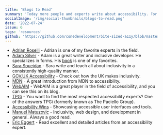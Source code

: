```yaml
---
title: 'Blogs to Read'
summary: 'Today more people and experts write about accessibility. For the better progression it is a good idea to read them.'
socialImage: '/img/social-thumbnails/blogs-to-read.png'
date: '2022-07-24'
issue: 6
tags: 'resources'
github: 'https://github.com/conedevelopment/bite-sized-a11y/blob/master/src/posts/blogs-to-read.md'
---
```


- [Adrian Roselli](https://adrianroselli.com/posts) - Adrian is one of my favorite experts in the field.
- [Adam Silver](https://adamsilver.io/blog/) - Adam is a great writer and inclusive developer. He specializes in forms. His [book](https://www.smashingmagazine.com/printed-books/form-design-patterns/) is one of my favorites.
- [Sara Soueidan](https://www.sarasoueidan.com/blog/) - Sara write and teach all about inclusivity in a consistently high-quality manner.
- [GOV.UK Accessibility](https://accessibility.blog.gov.uk/) - Check out how the UK makes inclusivity.
- [MDN](https://developer.mozilla.org/en-US/docs/Learn/Accessibility) - A great introduction from MDN to accessibility.
- [WebAIM](https://webaim.org/articles/) - WebAIM is a great player in the field of accessibility, and you can see this on its blog.
- [TPGi](https://www.tpgi.com/development/) - You want to find the most respected accessibility experts? One of the answers TPGi (formerly known as The Paciello Group).
- [Accessibility Wins](https://a11ywins.tumblr.com/) - Showcasing accessible user interfaces and tools.
- [Manuel Matuzovic](https://www.matuzo.at/blog/) - Inclusivity, web design, and development in general. Always a good read.
- [Eric Eggert](https://yatil.net/blog) - Read excellent and detailed articles from an accessibility expert.
